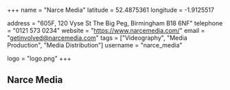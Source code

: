 +++
name = "Narce Media"
latitude = 52.4875361
longitude = -1.9125517

address = "605F, 120 Vyse St The Big Peg, Birmingham B18 6NF"
telephone = "0121 573 0234"
website = "https://www.narcemedia.com/"
email = "getinvolved@narcemedia.com"
tags = ["Videography", "Media Production", "Media Distribution"]
username = "narce_media"

logo = "logo.png"
+++

## Narce Media
